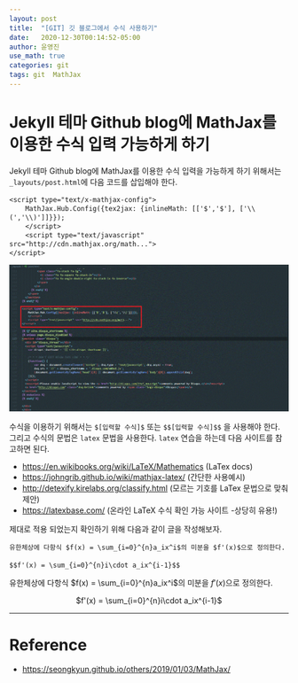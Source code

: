 ```yaml
---
layout: post
title:  "[GIT] 깃 블로그에서 수식 사용하기"
date:   2020-12-30T00:14:52-05:00
author: 윤영진
use_math: true
categories: git
tags: git  MathJax 
---
```

# Jekyll 테마 Github blog에 MathJax를 이용한 수식 입력 가능하게 하기

Jekyll 테마 Github blog에 MathJax를 이용한 수식 입력을 가능하게 하기 위해서는 `_layouts/post.html`에 다음 코드를 삽입해야 한다.

```
<script type="text/x-mathjax-config">
    MathJax.Hub.Config({tex2jax: {inlineMath: [['$','$'], ['\\(','\\)']]}});
    </script>
    <script type="text/javascript" src="http://cdn.mathjax.org/math...">
</script>
```
![Alt text](/assets/git/math_script.gif "script example")

수식을 이용하기 위해서는 `$[입력할 수식]$` 또는 `$$[입력할 수식]$$` 을 사용해야 한다. 그리고 수식의 문법은 `latex` 문법을 사용한다. `latex` 연습을 하는데 다음 사이트를 참고하면 된다. 

* <https://en.wikibooks.org/wiki/LaTeX/Mathematics> (LaTex docs)
* <https://johngrib.github.io/wiki/mathjax-latex/> (간단한 사용예시)
* <http://detexify.kirelabs.org/classify.html> (모르는 기호를 LaTex 문법으로 맞춰 제안)
* <https://latexbase.com/> (온라인 LaTeX 수식 확인 가능 사이트 -상당히 유용!)

제대로 적용 되었는지 확인하기 위해 다음과 같이 글을 작성해보자.

```
유한체상에 다항식 $f(x) = \sum_{i=0}^{n}a_ix^i$의 미분을 $f'(x)$으로 정의한다.

$$f'(x) = \sum_{i=0}^{n}i\cdot a_ix^{i-1}$$
```

유한체상에 다항식 $f(x) = \sum_{i=0}^{n}a_ix^i$의 미분을 $f'(x)$으로 정의한다.   

<center> $f'(x) = \sum_{i=0}^{n}i\cdot a_ix^{i-1}$ </center >

--------------------------
# Reference
* <https://seongkyun.github.io/others/2019/01/03/MathJax/>
